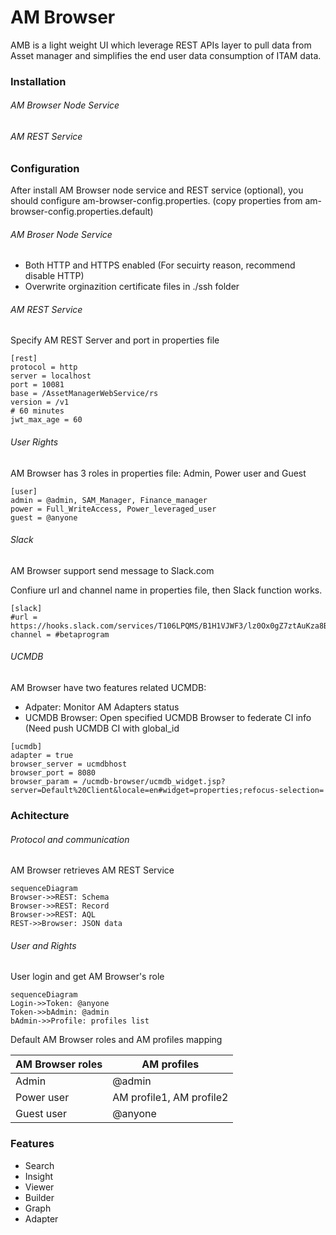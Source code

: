 # AM Browser 

AMB is a light weight UI which leverage REST APIs layer to pull data from Asset manager and simplifies the end user data consumption of ITAM data.

### Installation 

###### AM Browser Node Service

###### AM REST Service

### Configuration

After install AM Browser node service and REST service (optional), you should configure am-browser-config.properties. (copy properties from am-browser-config.properties.default)

###### AM Broser Node Service
- Both HTTP and HTTPS enabled (For secuirty reason, recommend disable HTTP)
- Overwrite orginazition certificate files in ./ssh folder

###### AM REST Service
Specify AM REST Server and port in properties file

```
[rest]
protocol = http
server = localhost
port = 10081
base = /AssetManagerWebService/rs
version = /v1
# 60 minutes
jwt_max_age = 60
```


###### User Rights
AM Browser has 3 roles in properties file: Admin, Power user and Guest
```
[user]
admin = @admin, SAM_Manager, Finance_manager
power = Full_WriteAccess, Power_leveraged_user
guest = @anyone
```
###### Slack
AM Browser support send message to Slack.com

Confiure url and channel name in properties file, then Slack function works.
```
[slack]
#url = https://hooks.slack.com/services/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
channel = #betaprogram
```

###### UCMDB

AM Browser have two features related UCMDB:

- Adpater: Monitor AM Adapters status
- UCMDB Browser: Open specified UCMDB Browser to federate CI info (Need push UCMDB CI with global_id

```
[ucmdb]
adapter = true
browser_server = ucmdbhost
browser_port = 8080
browser_param = /ucmdb-browser/ucmdb_widget.jsp?server=Default%20Client&locale=en#widget=properties;refocus-selection=
```

### Achitecture
###### Protocol and communication
AM Browser retrieves AM REST Service

```
sequenceDiagram
Browser->>REST: Schema
Browser->>REST: Record
Browser->>REST: AQL
REST->>Browser: JSON data
```

###### User and Rights
User login and get AM Browser's role
```
sequenceDiagram
Login->>Token: @anyone 
Token->>bAdmin: @admin
bAdmin->>Profile: profiles list
```

Default AM Browser roles and AM profiles mapping

AM Browser roles | AM profiles
---|---
Admin | @admin
Power user | AM profile1, AM profile2
Guest user | @anyone




### Features

- Search
- Insight
- Viewer
- Builder
- Graph
- Adapter
